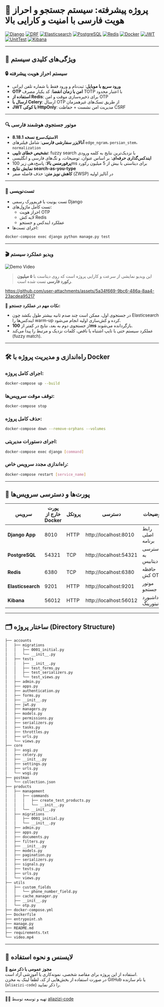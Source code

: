 
# 🌟 پروژه پیشرفته: سیستم جستجو و احراز هویت فارسی با امنیت و کارایی بالا

[![Django](https://img.shields.io/badge/Django-092E20?style=for-the-badge&logo=django&logoColor=white)](https://www.djangoproject.com/)
[![DRF](https://img.shields.io/badge/DRF-red?style=for-the-badge&logo=python&logoColor=white)](https://www.django-rest-framework.org/)
[![Elasticsearch](https://img.shields.io/badge/Elasticsearch-005571?style=for-the-badge&logo=elasticsearch&logoColor=white)](https://www.elastic.co/)
[![PostgreSQL](https://img.shields.io/badge/PostgreSQL-4169E1?style=for-the-badge&logo=postgresql&logoColor=white)](https://www.postgresql.org/)
[![Redis](https://img.shields.io/badge/Redis-DC382D?style=for-the-badge&logo=redis&logoColor=white)](https://redis.io/)
[![Docker](https://img.shields.io/badge/Docker-2496ED?style=for-the-badge&logo=docker&logoColor=white)](https://www.docker.com/)
[![JWT](https://img.shields.io/badge/JWT-000000?style=for-the-badge&logo=JSON%20web%20tokens&logoColor=white)](https://jwt.io/)
[![UnitTest](https://img.shields.io/badge/UnitTest-FA7343?style=for-the-badge&logo=python&logoColor=white)](#)
[![Kibana](https://img.shields.io/badge/Kibana-E8478B?style=for-the-badge&logo=kibana&logoColor=white)](https://www.elastic.co/kibana)

---

## 🚀 ویژگی‌های کلیدی سیستم

### 🔒 سیستم احراز هویت پیشرفته
- **ورود سریع با موبایل**: ثبت‌نام و ورود فقط با شماره تلفن ایرانی
- **OTP امن با زمان انقضا**: کد یکبار مصرف TOTP با اعتبار محدود
- **استفاده از Redis**: برای ذخیره‌سازی موقت و امن OTP
- **ارسال با Celery**: ارسال OTP از طریق تسک‌های غیرهمزمان
- **JWT با کوکی HttpOnly**: مدیریت امن نشست + حفاظت CSRF

---

### 🔍 موتور جستجوی هوشمند فارسی
- **الاستیک‌سرچ نسخه 8.18.1**
- **آنالایزر سفارشی فارسی**: شامل فیلترهای `edge_ngram`، `persian_stem`، `normalization`
- **تشخیص خطای تایپی**: fuzzy search با نزدیک‌ترین نتایج به کلمه ورودی
- **ایندکس‌گذاری حرفه‌ای**: بر اساس عنوان، توضیحات، و تگ‌های فارسی و انگلیسی
- **پرفورمنس بالا**: پاسخ‌دهی زیر 100ms برای دیتاستی با بیش از 5 میلیون رکورد
- **نمایش نتایج search-as-you-type**
- **کاهش نویز متن**: حذف فاصله صفر (ZWSP) در آنالیز اولیه

---

### 🧪 تست‌نویسی
- تست یونیت با فریم‌ورک رسمی Django
- تست کامل ماژول‌های:
  - احراز هویت OTP
  - لایه کش Redis
  - عملکرد ایندکس و جستجو
- اجرای تست‌ها:
```bash
docker-compose exec django python manage.py test
```

---

### 🎬 ویدیو عملکرد سیستم

![Demo Video](https://img.shields.io/badge/DEMO%20VIDEO-ff0000?style=for-the-badge&logo=youtube&logoColor=white)


> این ویدیو نمایشی از سرعت و کارایی پروژه است که روی دیتاست با **۵ میلیون رکورد فارسی** تست شده است.



https://github.com/user-attachments/assets/5a34f669-9bc6-486a-8aa4-23acdea95217


📌 **نکات مهم در عملکرد جستجو:**

- در جستجوی اول، ممکن است چند صدم ثانیه بیشتر طول بکشد چون Elasticsearch ایندکس‌ها را warm-up کرده و کش‌سازی اولیه انجام می‌شود.
- از جستجوی دوم به بعد، نتایج در کمتر از **100ms** بازگردانده می‌شوند.
- عملکرد سیستم حتی با تایپ اشتباه یا ناقص، کلمات نزدیک و مرتبط را پیدا می‌کند (fuzzy match).

---

## 🛠 راه‌اندازی و مدیریت پروژه با Docker

### اجرای کامل پروژه:
```bash
docker-compose up --build
```

### توقف موقت سرویس‌ها:
```bash
docker-compose stop
```

### حذف کامل پروژه:
```bash
docker-compose down --remove-orphans --volumes
```

### اجرای دستورات مدیریتی:
```bash
docker-compose exec django [command]
```

### راه‌اندازی مجدد سرویس خاص:
```bash
docker-compose restart [service_name]
```

---

## 🔌 پورت‌ها و دسترسی سرویس‌ها

| سرویس             | پورت خارج از Docker | پروتکل | دسترسی                  | توضیحات                     |
|-------------------|----------------------|--------|--------------------------|-----------------------------|
| **Django App**    | 8010                 | HTTP   | http://localhost:8010    | رابط اصلی برنامه           |
| **PostgreSQL**    | 54321                | TCP    | http://localhost:54321   | دسترسی به دیتابیس          |
| **Redis**         | 6380                 | TCP    | http://localhost:6380    | حافظه کش OTP                |
| **Elasticsearch** | 9201                 | HTTP   | http://localhost:9201    | موتور جستجو                 |
| **Kibana**        | 56012                | HTTP   | http://localhost:56012   | داشبورد مانیتورینگ         |

---

## 🗂️ ساختار پروژه (Directory Structure)


```bash
├── accounts
│   ├── migrations
│   │   ├── 0001_initial.py
│   │   └── __init__.py
│   ├── tests
│   │   ├── __init__.py
│   │   ├── test_forms.py
│   │   ├── test_serializers.py
│   │   └── test_views.py
│   ├── admin.py
│   ├── apps.py
│   ├── authentication.py
│   ├── forms.py
│   ├── __init__.py
│   ├── jwt.py
│   ├── managers.py
│   ├── models.py
│   ├── permissions.py
│   ├── serializers.py
│   ├── tasks.py
│   ├── throttles.py
│   ├── urls.py
│   └── views.py
├── core
│   ├── asgi.py
│   ├── celery.py
│   ├── __init__.py
│   ├── settings.py
│   ├── urls.py
│   └── wsgi.py
├── postman
│   └── collection.json
├── products
│   ├── management
│   │   ├── commands
│   │   │   ├── create_test_products.py
│   │   │   └── __init__.py
│   │   └── __init__.py
│   ├── migrations
│   │   ├── 0001_initial.py
│   │   └── __init__.py
│   ├── admin.py
│   ├── apps.py
│   ├── documents.py
│   ├── filters.py
│   ├── __init__.py
│   ├── models.py
│   ├── pagination.py
│   ├── serializers.py
│   ├── signals.py
│   ├── tests.py
│   ├── urls.py
│   └── views.py
├── utils
│   ├── custom_fields
│   │   └── phone_number_field.py
│   ├── cache_manager.py
│   ├── __init__.py
│   └── otp.py
├── docker-compose.yml
├── Dockerfile
├── entrypoint.sh
├── manage.py
├── README.md
├── requirements.txt
└── video.mp4
```

---

## 📄 لایسنس و نحوه استفاده

📌 **مجوز عمومی با ذکر منبع**  
استفاده از این پروژه برای مقاصد شخصی، نمونه‌کاری یا آموزشی آزاد است.  
در صورت استفاده از بخش‌هایی از کد، لطفاً لینک به مخزن GitHub یا نام سازنده (`aliazizi-code`) را ذکر نمایید.

---

👨‍💻 تهیه و توسعه توسط [aliazizi-code](https://github.com/aliazizi-code)
